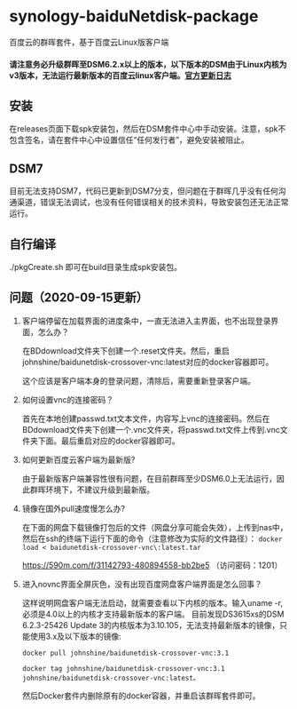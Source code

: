 # synology-baiduNetdisk-package

百度云的群晖套件，基于百度云Linux版客户端

#### 请注意务必升级群晖至DSM6.2.x以上的版本，以下版本的DSM由于Linux内核为v3版本，无法运行最新版本的百度云linux客户端。[官方更新日志](https://www.synology.com/zh-cn/security/advisory/Synology_SA_19_28)

## 安装

在releases页面下载spk安装包，然后在DSM套件中心中手动安装。注意，spk不包含签名，请在套件中心中设置信任“任何发行者”，避免安装被阻止。

## DSM7

目前无法支持DSM7，代码已更新到DSM7分支，但问题在于群晖几乎没有任何沟通渠道，错误无法调试，也没有任何错误相关的技术资料，导致安装包还无法正常运行。

## 自行编译

./pkgCreate.sh 即可在build目录生成spk安装包。

## 问题（2020-09-15更新）

1. 客户端停留在加载界面的进度条中，一直无法进入主界面，也不出现登录界面，怎么办？

   在BDdownload文件夹下创建一个.reset文件夹。然后，重启johnshine/baidunetdisk-crossover-vnc:latest对应的docker容器即可。

   这个应该是客户端本身的登录问题，清除后，需要重新登录客户端。

2. 如何设置vnc的连接密码？

   首先在本地创建passwd.txt文本文件，内容写上vnc的连接密码。然后在BDdownload文件夹下创建一个.vnc文件夹，将passwd.txt文件上传到.vnc文件夹下面。最后重启对应的docker容器即可。

3. 如何更新百度云客户端为最新版?

   由于最新版客户端兼容性很有问题，在目前群晖至少DSM6.0上无法运行，因此群晖环境下，不建议升级到最新版。

4. 镜像在国外pull速度慢怎么办?

   在下面的网盘下载镜像打包后的文件（网盘分享可能会失效），上传到nas中，然后在ssh的终端下运行下面的命令（注意修改为实际的文件路径）：
   ```docker load < baidunetdisk-crossover-vnc\:latest.tar```
   
   https://590m.com/f/31142793-480894558-bb2be5 （访问密码：1201）
   
5. 进入novnc界面全屏灰色，没有出现百度网盘客户端界面是怎么回事？

   这样说明网盘客户端无法启动，就需要查看以下内核的版本。输入uname -r, 必须是4.0以上的内核才支持最新版本的客户端。
   目前发现DS3615xs的DSM 6.2.3-25426 Update 3的内核版本为3.10.105，无法支持最新版本的镜像，只能使用3.x及以下版本的镜像: 
   
   ```docker pull johnshine/baidunetdisk-crossover-vnc:3.1```
   
   ```docker tag johnshine/baidunetdisk-crossover-vnc:3.1 johnshine/baidunetdisk-crossover-vnc:latest。```
   
   然后Docker套件内删除原有的docker容器，并重启该群晖套件即可。
